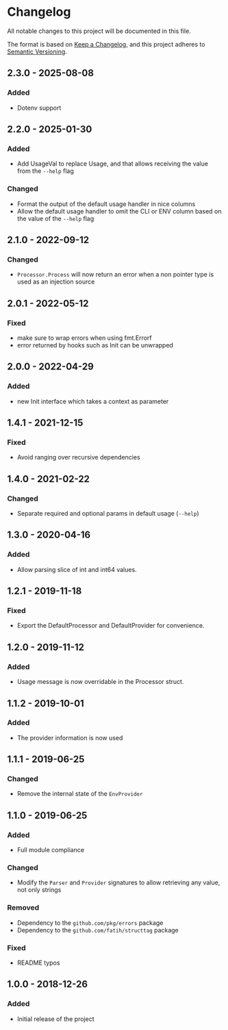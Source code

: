 # Changelog
All notable changes to this project will be documented in this file.

The format is based on [Keep a Changelog](https://keepachangelog.com/en/1.0.0/),
and this project adheres to [Semantic Versioning](https://semver.org/spec/v2.0.0.html).

## 2.3.0 - 2025-08-08
### Added
- Dotenv support

## 2.2.0 - 2025-01-30
### Added
- Add UsageVal to replace Usage, and that allows receiving the value from the `--help` flag

### Changed
- Format the output of the default usage handler in nice columns
- Allow the default usage handler to omit the CLI or ENV column based on the value of the `--help` flag

## 2.1.0 - 2022-09-12
### Changed
- `Processor.Process` will now return an error when a non pointer type is used as an injection source 

## 2.0.1 - 2022-05-12
### Fixed
- make sure to wrap errors when using fmt.Errorf
- error returned by hooks such as Init can be unwrapped

## 2.0.0 - 2022-04-29
### Added
- new Init interface which takes a context as parameter

## 1.4.1 - 2021-12-15
### Fixed
- Avoid ranging over recursive dependencies

## 1.4.0 - 2021-02-22
### Changed
- Separate required and optional params in default usage (`--help`)

## 1.3.0 - 2020-04-16
### Added
- Allow parsing slice of int and int64 values.

## 1.2.1 - 2019-11-18
### Fixed
- Export the DefaultProcessor and DefaultProvider for convenience.

## 1.2.0 - 2019-11-12
### Added
- Usage message is now overridable in the Processor struct.

## 1.1.2 - 2019-10-01
### Added
- The provider information is now used

## 1.1.1 - 2019-06-25
### Changed
- Remove the internal state of the `EnvProvider`

## 1.1.0 - 2019-06-25
### Added
- Full module compliance

### Changed
- Modify the `Parser` and `Provider` signatures to allow retrieving any value,
  not only strings

### Removed
- Dependency to the `github.com/pkg/errors` package
- Dependency to the `github.com/fatih/structtag` package

### Fixed
- README typos

## 1.0.0 - 2018-12-26
### Added
- Initial release of the project
